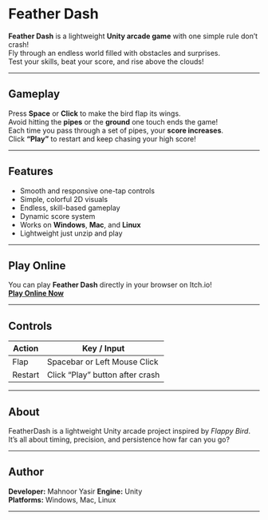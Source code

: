 #  Feather Dash

**Feather Dash** is a lightweight **Unity arcade game** with one simple rule don’t crash!  
Fly through an endless world filled with obstacles and surprises.  
Test your skills, beat your score, and rise above the clouds!

---

##  Gameplay

Press **Space** or **Click** to make the bird flap its wings.  
Avoid hitting the **pipes** or the **ground** one touch ends the game!  
Each time you pass through a set of pipes, your **score increases**.  
Click **“Play”** to restart and keep chasing your high score!

---

##  Features

- Smooth and responsive one-tap controls  
- Simple, colorful 2D visuals  
- Endless, skill-based gameplay  
- Dynamic score system  
- Works on **Windows**, **Mac**, and **Linux**  
- Lightweight just unzip and play  

---

##  Play Online

You can play **Feather Dash** directly in your browser on Itch.io!  
[**Play Online Now**](https://mahnoor-yasir.itch.io/feather-dash)


---


##  Controls

| Action | Key / Input |
|--------|--------------|
| Flap   | Spacebar or Left Mouse Click |
| Restart | Click “Play” button after crash |

---

##  About

FeatherDash is a lightweight Unity arcade project inspired by *Flappy Bird*.  
It’s all about timing, precision, and persistence how far can you go?

---

##  Author

**Developer:** Mahnoor Yasir 
**Engine:** Unity  
**Platforms:** Windows, Mac, Linux  

---

